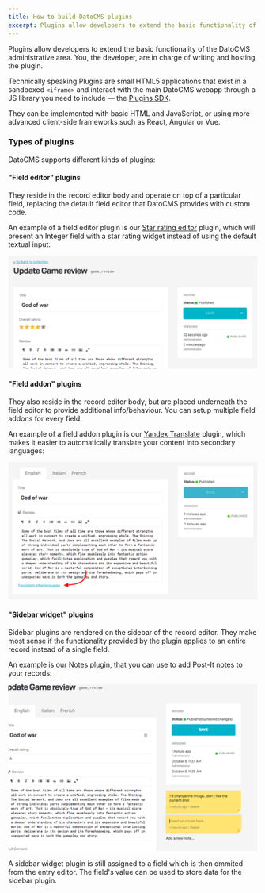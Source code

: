 ```yaml
---
title: How to build DatoCMS plugins
excerpt: Plugins allow developers to extend the basic functionality of the DatoCMS administrative area.
---
```


Plugins allow developers to extend the basic functionality of the DatoCMS administrative area. You, the developer, are in charge of writing and hosting the plugin.

Technically speaking Plugins are small HTML5 applications that exist in a sandboxed `<iframe>` and interact with the main DatoCMS webapp through a JS library you need to include — the [Plugins SDK](/docs/guides/building-plugins/sdk-reference).

They can be implemented with basic HTML and JavaScript, or using more advanced client-side frameworks such as React, Angular or Vue.

### Types of plugins

DatoCMS supports different kinds of plugins:

#### "Field editor" plugins

They reside in the record editor body and operate on top of a particular field, replacing the default field editor that DatoCMS provides with custom code.

An example of a field editor plugin is our [Star rating editor](https://github.com/datocms/plugins/tree/master/star-rating-editor) plugin, which will present an Integer field with a star rating widget instead of using the default textual input:

![foo](../../images/plugins/field-editor.png)

#### "Field addon" plugins

They also reside in the record editor body, but are placed underneath the field editor to provide additional info/behaviour. You can setup multiple field addons for every field.

An example of a field addon plugin is our [Yandex Translate](https://github.com/datocms/plugins/tree/master/yandex-translate) plugin, which makes it easier to automatically translate your content into secondary languages:

![foo](../../images/plugins/field-addon.png)

#### "Sidebar widget" plugins

Sidebar plugins are rendered on the sidebar of the record editor. They make most sense if the functionality provided by the plugin applies to an entire record instead of a single field.

An example is our [Notes](https://github.com/datocms/plugins/tree/master/notes) plugin, that you can use to add Post-It notes to your records:

![foo](../../images/plugins/sidebar.png)

A sidebar widget plugin is still assigned to a field which is then ommited from the entry editor. The field's value can be used to store data for the sidebar plugin.

